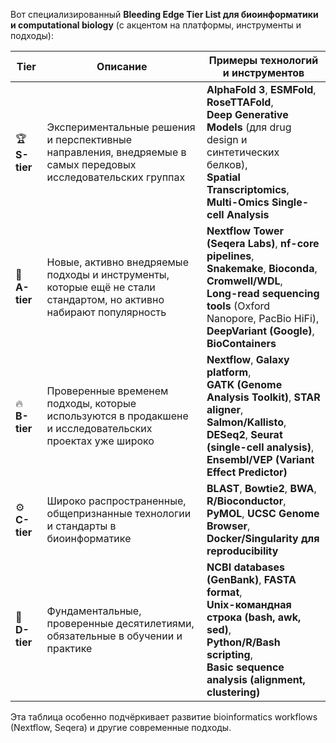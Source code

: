 Вот специализированный **Bleeding Edge Tier List для биоинформатики и computational biology** (с акцентом на платформы, инструменты и подходы):

| Tier          | Описание                                                                                                           | Примеры технологий и инструментов                                                                                                                                                                                                |
| ------------- | ------------------------------------------------------------------------------------------------------------------ | -------------------------------------------------------------------------------------------------------------------------------------------------------------------------------------------------------------------------------- |
| 🏆 **S-tier** | Экспериментальные решения и перспективные направления, внедряемые в самых передовых исследовательских группах      | **AlphaFold 3**, **ESMFold**, **RoseTTAFold**, <br> **Deep Generative Models** (для drug design и синтетических белков), <br> **Spatial Transcriptomics**, <br> **Multi-Omics Single-cell Analysis**                             |
| 🚀 **A-tier** | Новые, активно внедряемые подходы и инструменты, которые ещё не стали стандартом, но активно набирают популярность | **Nextflow Tower (Seqera Labs)**, **nf-core pipelines**,<br> **Snakemake**, **Bioconda**, **Cromwell/WDL**, <br> **Long-read sequencing tools** (Oxford Nanopore, PacBio HiFi), <br> **DeepVariant (Google)**, **BioContainers** |
| 🔥 **B-tier** | Проверенные временем подходы, которые используются в продакшене и исследовательских проектах уже широко            | **Nextflow**, **Galaxy platform**, <br> **GATK (Genome Analysis Toolkit)**, **STAR aligner**, **Salmon/Kallisto**, <br> **DESeq2**, **Seurat (single-cell analysis)**, <br> **Ensembl/VEP (Variant Effect Predictor)**           |
| ⚙️ **C-tier** | Широко распространенные, общепризнанные технологии и стандарты в биоинформатике                                    | **BLAST**, **Bowtie2**, **BWA**, <br> **R/Bioconductor**, **PyMOL**, **UCSC Genome Browser**, <br> **Docker/Singularity для reproducibility**                                                                                    |
| 🧱 **D-tier** | Фундаментальные, проверенные десятилетиями, обязательные в обучении и практике                                     | **NCBI databases (GenBank)**, **FASTA format**, <br> **Unix-командная строка (bash, awk, sed)**, <br> **Python/R/Bash scripting**, <br> **Basic sequence analysis (alignment, clustering)**                                      |

Эта таблица особенно подчёркивает развитие bioinformatics workflows (Nextflow, Seqera) и другие современные подходы.

